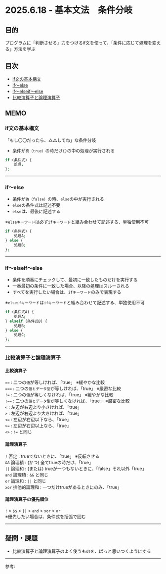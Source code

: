 # 2025.6.18 - 基本文法　条件分岐

## 目的

プログラムに「判断させる」力をつけるif文を使って、「条件に応じて処理を変える」方法を学ぶ  

## 目次

- [if文の基本構文](#1)
- [if～else](#2)
- [if～elseif～else](#3)
- [比較演算子と論理演算子](#4)

## MEMO

<a id="1"></a>

### if文の基本構文

「もし〇〇だったら、△△してね」な条件分岐

- 条件が`真（true）`の時だけ`{}`の中の処理が実行される    

```php
if (条件式) {
    処理;
};
```

---
<a id="2"></a>

### if～else

- 条件が`偽（false）`の時、`else`の中が実行される    
- `else`の条件式は記述不要
- `else`は、最後に記述する

※`elseキーワード`は必ず`ifキーワード`と組み合わせて記述する、単独使用不可

```php
if (条件式) {
    処理A;
} else {
    処理B;
};
```
---
<a id="3"></a>

### if～elseif～else

- 条件を順番にチェックして、最初に一致したものだけを実行する  
- 一番最初の条件に一致した場合、以降の処理はスルーされる  
- すべてを実行したい場合は、`ifキーワード`のみで表現する

※`elseifキーワード`は`ifキーワード`と組み合わせて記述する、単独使用不可

```php
if (条件式A) {
    処理A;
} elseif (条件式B) {
    処理B;
} else {
    処理C;
};
```
---
<a id="4"></a>

### 比較演算子と論理演算子

#### 比較演算子  

`==` : 二つの`値`が等しければ、「true」 ※緩やかな比較  
`===` : 二つの`値とデータ型`が等しければ、「true」 ※厳密な比較  
`!=` : 二つの`値`が等しくなければ、「true」 ※緩やかな比較  
`!==` : 二つの`値とデータ型`が等しくなければ、「true」 ※厳密な比較  
`<` : 左辺が右辺より小さければ、「true」  
`>` : 左辺が右辺より大きければ、「true」  
`<=` : 左辺が右辺以下なら、「true」  
`>=` : 左辺が右辺以上なら、「true」  
`<>` : `!=` と同じ  

#### 論理演算子  

`!` 否定 : trueでないときに、「true」 ※反転させる  
`&&` 論理積 : (かつ) 全てtrueの時だけ、「true」  
`||` 論理和 : (または) trueが一つもないときに、「false」それ以外「true」  
`and` 論理積 : `&&` と同じ  
`or` 論理和 : `||` と同じ  
`xor` 排他的論理和 : 一つだけtrueがあるときにのみ、「true」  

#### 論理演算子の優先順位  

`!` > `$$` > `||` > `and` > `xor` > `or`  
※優先したい場合は、条件式を括弧で囲む  

---

## 疑問・課題

- 比較演算子と論理演算子のよく使うものを、ぱっと思いつくようにする

---

参考: []()
